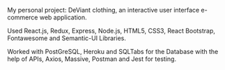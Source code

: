 My personal project: DeViant clothing, an interactive user interface e-commerce web application.

Used React.js, Redux, Express, Node.js, HTML5, CSS3, React Bootstrap, Fontawesome and Semantic-UI Libraries.

Worked with PostGreSQL, Heroku and SQLTabs for the Database with the help of APIs, Axios, Massive, Postman and Jest for testing.
